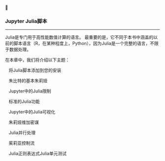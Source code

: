 
### **Jupyter Julia脚本**
****

Julia是专门用于高性能数值计算的语言。 最重要的是，它不同于本书中涵盖的以前的脚本语言（R，在某种程度上，Python），因为Julia是一个完整的语言，不限于数据处理。

在本章中，我们将介绍以下主题：

   将Julia脚本添加到您的安装

   朱比特的基本朱莉娅

   Jupyter中的Julia限制

   标准的Julia功能

   Jupyter中的Julia可视化

   朱莉娅维加密谋

   Julia并行处理

   茱莉亚控制流

   Julia正则表达式Julia单元测试